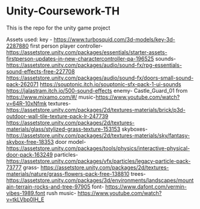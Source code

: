# Unity-Coursework-TH
This is the repo for the unity game project


Assets used:
key - https://www.turbosquid.com/3d-models/key-3d-2287880
first person player controller-https://assetstore.unity.com/packages/essentials/starter-assets-firstperson-updates-in-new-charactercontroller-pa-196525
sounds- https://assetstore.unity.com/packages/audio/sound-fx/rpg-essentials-sound-effects-free-227708
https://assetstore.unity.com/packages/audio/sound-fx/doors-small-sound-pack-262071
https://souptonic.itch.io/souptonic-sfx-pack-1-ui-sounds
https://jalastram.itch.io/500-sound-effects 
enemy- Castle_Guard_01 from https://www.mixamo.com/#/
music-https://www.youtube.com/watch?v=64R-10xNfmk
textures-https://assetstore.unity.com/packages/2d/textures-materials/brick/p3d-outdoor-wall-tile-texture-pack-lr-247739
https://assetstore.unity.com/packages/2d/textures-materials/glass/stylized-grass-texture-153153
skyboxes-https://assetstore.unity.com/packages/2d/textures-materials/sky/fantasy-skybox-free-18353
door model-https://assetstore.unity.com/packages/tools/physics/interactive-physical-door-pack-163249
particles-https://assetstore.unity.com/packages/vfx/particles/legacy-particle-pack-73777
grass- https://assetstore.unity.com/packages/2d/textures-materials/nature/grass-flowers-pack-free-138810
trees-https://assetstore.unity.com/packages/3d/environments/landscapes/mountain-terrain-rocks-and-tree-97905
font- https://www.dafont.com/vermin-vibes-1989.font
rush music- https://www.youtube.com/watch?v=tkLVbp0IH_E